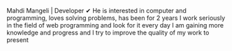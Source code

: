 Mahdi Mangeli | Developer
✔ He is interested in computer and programming, loves solving problems, has been for 2 years
I work seriously in the field of web programming and look for it every day
I am gaining more knowledge and progress and I try to improve the quality of my work
to present

